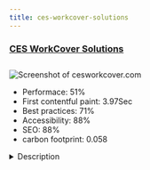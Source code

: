 ```yaml
---
title: ces-workcover-solutions
---
```


<div style="height: 3rem">
  <a href="http://www.cesworkcover.com/"><h3>CES WorkCover Solutions</h3></a>
</div>
<img loading="lazy" src="/images/thumbs/cesworkcover.com.jpg" alt="Screenshot of cesworkcover.com" />
<ul>
  <li>Performace: 51%</li>
  <li>
    First contentful paint:
    3.97Sec
  </li>
  <li>Best practices: 71%</li>
  <li>Accessibility: 88%</li>
  <li>SEO: 88%</li>
  <li>carbon footprint: 0.058</li>
</ul>
<details>
  <summary>Description</summary>
  <p>Since 1999, businesses across Australia have been relying on our WorkCover expertise to make better claims management decisions, comply with the law and keep costs down.</p>
</details>

